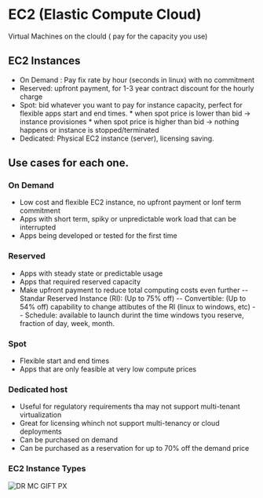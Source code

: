 # EC2 (Elastic Compute Cloud)

Virtual Machines on the clould ( pay for the capacity you use)

## EC2 Instances
- On Demand : Pay fix rate by hour (seconds in linux) with no commitment
- Reserved:   upfront payment, for 1-3 year contract
              discount for the hourly charge
- Spot: bid whatever you want to pay for instance capacity, perfect for flexible apps start and end times.
              * when spot price is lower than bid  -> instance provisiones
              * when spot price is higher than bid -> nothing happens or instance is stopped/terminated
- Dedicated: Physical EC2 instance (server), licensing saving.

## Use cases for each one.
### On Demand
  - Low cost and flexible EC2 instance, no upfront payment or lonf term commitment
  - Apps with short term, spiky or unpredictable work load that can be interrupted
  - Apps being developed or tested for the first time

### Reserved
  - Apps with steady state or predictable usage
  - Apps that required reserved capacity
  - Make upfront payment to reduce total computing costs even further
  -- Standar Reserved Instance (RI): (Up to 75% off)
  -- Convertible: (Up to 54% off) capability to change attibutes of the RI (linux to windows, etc)
  -- Schedule: available to launch durint the time windows tyou reserve, fraction of day, week, month.

### Spot
  - Flexible start and end times
  - Apps that are only feasible at very low compute prices

### Dedicated host
  - Useful for regulatory requirements tha may not support multi-tenant virtualization
  - Great for licensing whinch not support multi-tenancy or cloud deployments
  - Can be purchased on demand
  - Can be purchased as a reservation for up to 70% off the demand price

### EC2 Instance Types
![DR MC GIFT PX](https://2.bp.blogspot.com/-jJaOoM9kdFs/WWk08uek3QI/AAAAAAAAwsk/k5UN0tfdLWsY0gttHLhofjk1yP9N5qHQQCLcBGAs/s1600/2017-07-14_16-16-46.png)
